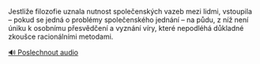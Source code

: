 
Jestliže filozofie uznala nutnost společenských vazeb mezi lidmi, vstoupila – pokud se jedná o problémy společenského jednání – na půdu, z níž není úniku k osobnímu přesvědčení a vyznání víry, které nepodléhá důkladné zkoušce racionálními metodami.

[🔊 Poslechnout audio](/data/7-paragraphs/audio/chapter_38/para_004-Jestlie-filozofie-uznala-nutnost-spoleenskch-va.mp3)
